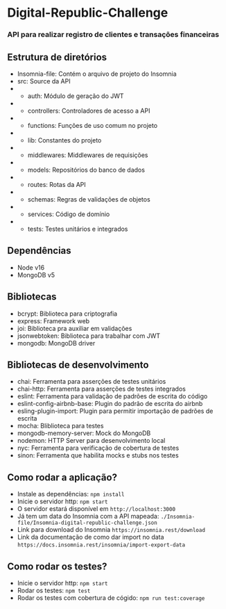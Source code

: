 # Digital-Republic-Challenge

### API para realizar registro de clientes e transações financeiras

## Estrutura de diretórios
- Insomnia-file: Contém o arquivo de projeto do Insomnia
- src: Source da API
- - auth: Módulo de geração do JWT
- - controllers: Controladores de acesso a API
- - functions: Funções de uso comum no projeto
- - lib: Constantes do projeto
- - middlewares: Middlewares de requisições
- - models: Repositórios do banco de dados
- - routes: Rotas da API
- - schemas: Regras de validações de objetos
- - services: Código de domínio
- - tests: Testes unitários e integrados

## Dependências
- Node v16
- MongoDB v5

## Bibliotecas
- bcrypt: Biblioteca para criptografia
- express: Framework web
- joi: Biblioteca pra auxiliar em validações
- jsonwebtoken: Biblioteca para trabalhar com JWT
- mongodb: MongoDB driver

## Bibliotecas de desenvolvimento
- chai: Ferramenta para asserções de testes unitários
- chai-http: Ferramenta para asserções de testes integrados
- eslint: Ferramenta para validação de padrões de escrita do código
- eslint-config-airbnb-base: Plugin do padrão de escrita do airbnb
- esling-plugin-import: Plugin para permitir importação de padrões de escrita
- mocha: Bliblioteca para testes
- mongodb-memory-server: Mock do MongoDB
- nodemon: HTTP Server para desenvolvimento local
- nyc: Ferramenta para verificação de cobertura de testes
- sinon: Ferramenta que habilita mocks e stubs nos testes

## Como rodar a aplicação?
- Instale as dependências: `npm install`
- Inicie o servidor http: `npm start`
- O servidor estará disponível em `http://localhost:3000`
- Já tem um data do Insomnia com a API mapeada: `./Insomnia-file/Insomnia-digital-republic-challenge.json`
- Link para download do Insomnia `https://insomnia.rest/download`
- Link da documentação de como dar import no data `https://docs.insomnia.rest/insomnia/import-export-data`

## Como rodar os testes?
- Inicie o servidor http: `npm start`
- Rodar os testes: `npm test`
- Rodar os testes com cobertura de cógido: `npm run test:coverage`
